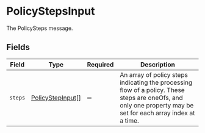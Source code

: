 # PolicyStepsInput

The PolicySteps message.


## Fields

| Field                                                                                                                                                           | Type                                                                                                                                                            | Required                                                                                                                                                        | Description                                                                                                                                                     |
| --------------------------------------------------------------------------------------------------------------------------------------------------------------- | --------------------------------------------------------------------------------------------------------------------------------------------------------------- | --------------------------------------------------------------------------------------------------------------------------------------------------------------- | --------------------------------------------------------------------------------------------------------------------------------------------------------------- |
| `steps`                                                                                                                                                         | [PolicyStepInput](../../models/shared/policystepinput.md)[]                                                                                                     | :heavy_minus_sign:                                                                                                                                              |  An array of policy steps indicating the processing flow of a policy. These steps are oneOfs, and only one property may be set for each array index at a time.<br/> |